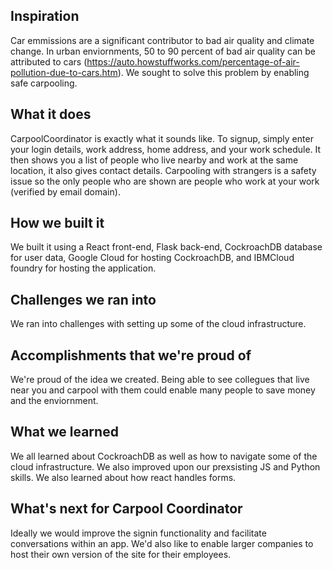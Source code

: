 ## Inspiration
Car emmissions are a significant contributor to bad air quality and climate change. In urban enviornments, 50 to 90 percent of bad air quality can be attributed to cars (https://auto.howstuffworks.com/percentage-of-air-pollution-due-to-cars.htm). We sought to solve this problem by enabling safe carpooling.

## What it does
CarpoolCoordinator is exactly what it sounds like. To signup, simply enter your login details, work address, home address, and your work schedule. It then shows you a list of people who live nearby and work at the same location, it also gives contact details. Carpooling with strangers is a safety issue so the only people who are shown are people who work at your work (verified by email domain).

## How we built it
We built it using a React front-end, Flask back-end, CockroachDB database for user data, Google Cloud for hosting CockroachDB, and IBMCloud foundry for hosting the application. 

## Challenges we ran into
We ran into challenges with setting up some of the cloud infrastructure.

## Accomplishments that we're proud of
We're proud of the idea we created. Being able to see collegues that live near you and carpool with them could enable many people to save money and the enviornment.

## What we learned
We all learned about CockroachDB as well as how to navigate some of the cloud infrastructure. We also improved upon our prexsisting JS and Python skills. We also learned about how react handles forms. 

## What's next for Carpool Coordinator
Ideally we would improve the signin functionality and facilitate conversations within an app. We'd also like to enable larger companies to host their own version of the site for their employees.
